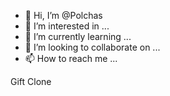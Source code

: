- 👋 Hi, I’m @Polchas
- 👀 I’m interested in ...
- 🌱 I’m currently learning ...
- 💞️ I’m looking to collaborate on ...
- 📫 How to reach me ...

<!---
Polchas/Polchas is a ✨ special ✨ repository because its `README.md` (this file) appears on your GitHub profile.
You can click the Preview link to take a look at your changes.
---> Gift Clone

